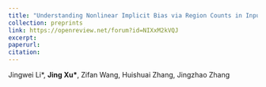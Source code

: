 ```yaml
---
title: "Understanding Nonlinear Implicit Bias via Region Counts in Input Space"
collection: preprints
link: https://openreview.net/forum?id=NIXxM2kVQJ
excerpt: 
paperurl: 
citation: 
---
```

Jingwei Li\*, **Jing Xu\***, Zifan Wang, Huishuai Zhang, Jingzhao Zhang
